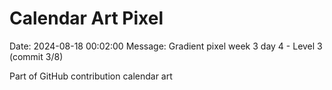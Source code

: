 # Calendar Art Pixel

Date: 2024-08-18 00:02:00
Message: Gradient pixel week 3 day 4 - Level 3 (commit 3/8)

Part of GitHub contribution calendar art
